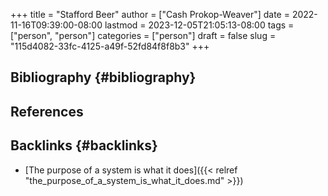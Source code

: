 +++
title = "Stafford Beer"
author = ["Cash Prokop-Weaver"]
date = 2022-11-16T09:39:00-08:00
lastmod = 2023-12-05T21:05:13-08:00
tags = ["person", "person"]
categories = ["person"]
draft = false
slug = "115d4082-33fc-4125-a49f-52fd84f8f8b3"
+++

## Bibliography {#bibliography}

## References

<style>.csl-entry{text-indent: -1.5em; margin-left: 1.5em;}</style><div class="csl-bib-body">
</div>


## Backlinks {#backlinks}

-   [The purpose of a system is what it does]({{< relref "the_purpose_of_a_system_is_what_it_does.md" >}})
